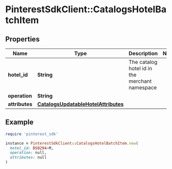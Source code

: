 # PinterestSdkClient::CatalogsHotelBatchItem

## Properties

| Name | Type | Description | Notes |
| ---- | ---- | ----------- | ----- |
| **hotel_id** | **String** | The catalog hotel id in the merchant namespace |  |
| **operation** | **String** |  |  |
| **attributes** | [**CatalogsUpdatableHotelAttributes**](CatalogsUpdatableHotelAttributes.md) |  |  |

## Example

```ruby
require 'pinterest_sdk'

instance = PinterestSdkClient::CatalogsHotelBatchItem.new(
  hotel_id: DS0294-M,
  operation: null,
  attributes: null
)
```

